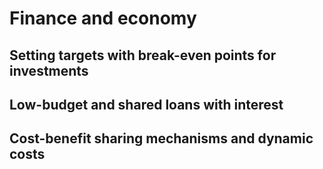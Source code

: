 # Finance and economy
## Setting targets with break-even points for investments
## Low-budget and shared loans with interest
## Cost-benefit sharing mechanisms and dynamic costs

